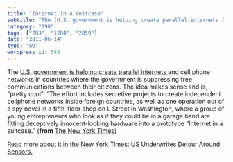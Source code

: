```yaml
---
title: "Internet in a suitcase"
subtitle: "The [U.S. government is helping create parallel internets ](http://www.nytimes.com/2011/06/12/world/..."
category: "298"
tags: ["783", "1284", "2059"]
date: "2011-06-14"
type: "wp"
wordpress_id: 548
---
```

The [U.S. government is helping create parallel internets ](http://www.nytimes.com/2011/06/12/world/12internet.html)and cell phone networks in countries where the government is suppressing free communications between their citizens. The idea makes sense and is, “pretty cool”:
“The effort includes secretive projects to create independent cellphone networks inside foreign countries, as well as one operation out of a spy novel in a fifth-floor shop on L Street in Washington, where a group of young entrepreneurs who look as if they could be in a garage band are fitting deceptively innocent-looking hardware into a prototype “Internet in a suitcase.” (**from** [The New York Times](http://www.nytimes.com/2011/06/12/world/12internet.html))

Read more about it in the [New York Times: US Underwrites Detour Around Sensors.](http://www.nytimes.com/2011/06/12/world/12internet.html)